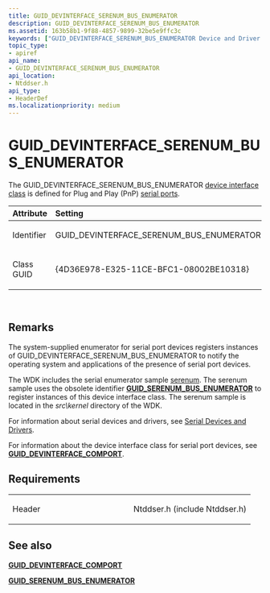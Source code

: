 ```yaml
---
title: GUID_DEVINTERFACE_SERENUM_BUS_ENUMERATOR
description: GUID_DEVINTERFACE_SERENUM_BUS_ENUMERATOR
ms.assetid: 163b58b1-9f88-4857-9899-32be5e9ffc3c
keywords: ["GUID_DEVINTERFACE_SERENUM_BUS_ENUMERATOR Device and Driver Installation"]
topic_type:
- apiref
api_name:
- GUID_DEVINTERFACE_SERENUM_BUS_ENUMERATOR
api_location:
- Ntddser.h
api_type:
- HeaderDef
ms.localizationpriority: medium
---
```


# GUID_DEVINTERFACE_SERENUM_BUS_ENUMERATOR


The GUID_DEVINTERFACE_SERENUM_BUS_ENUMERATOR [device interface class](https://msdn.microsoft.com/library/windows/hardware/ff541339) is defined for Plug and Play (PnP) [serial ports](https://msdn.microsoft.com/library/windows/hardware/ff547451).

<table>
<colgroup>
<col width="50%" />
<col width="50%" />
</colgroup>
<thead>
<tr class="header">
<th align="left">Attribute</th>
<th align="left">Setting</th>
</tr>
</thead>
<tbody>
<tr class="odd">
<td align="left"><p>Identifier</p></td>
<td align="left"><p>GUID_DEVINTERFACE_SERENUM_BUS_ENUMERATOR</p></td>
</tr>
<tr class="even">
<td align="left"><p>Class GUID</p></td>
<td align="left"><p>{4D36E978-E325-11CE-BFC1-08002BE10318}</p></td>
</tr>
</tbody>
</table>

 

Remarks
-------

The system-supplied enumerator for serial port devices registers instances of GUID_DEVINTERFACE_SERENUM_BUS_ENUMERATOR to notify the operating system and applications of the presence of serial port devices.

The WDK includes the serial enumerator sample [serenum](https://msdn.microsoft.com/library/windows/hardware/ff546505). The serenum sample uses the obsolete identifier [**GUID_SERENUM_BUS_ENUMERATOR**](guid-serenum-bus-enumerator.md) to register instances of this device interface class. The serenum sample is located in the *src\\kernel* directory of the WDK.

For information about serial devices and drivers, see [Serial Devices and Drivers](https://msdn.microsoft.com/library/windows/hardware/ff547451).

For information about the device interface class for serial port devices, see [**GUID_DEVINTERFACE_COMPORT**](guid-devinterface-comport.md).

Requirements
------------

<table>
<colgroup>
<col width="50%" />
<col width="50%" />
</colgroup>
<tbody>
<tr class="odd">
<td align="left"><p>Header</p></td>
<td align="left">Ntddser.h (include Ntddser.h)</td>
</tr>
</tbody>
</table>

## See also


[**GUID_DEVINTERFACE_COMPORT**](guid-devinterface-comport.md)

[**GUID_SERENUM_BUS_ENUMERATOR**](guid-serenum-bus-enumerator.md)

 

 






